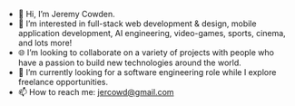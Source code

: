 - 👋 Hi, I’m Jeremy Cowden.
- 👀 I’m interested in full-stack web development & design, mobile application development, AI engineering, video-games, sports, cinema, and lots more!
- 🌐 I’m looking to collaborate on a variety of projects with people who have a passion to build new technologies around the world.
- 🌱 I’m currently looking for a software engineering role while I explore freelance opportunities.
- 📫 How to reach me: jercowd@gmail.com

<!---
jercowd/jercowd is a ✨ special ✨ repository because its `README.md` (this file) appears on your GitHub profile.
You can click the Preview link to take a look at your changes.
--->
